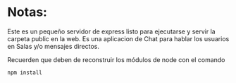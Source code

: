 # Notas:

Este es un pequeño servidor de express listo para ejecutarse y servir la carpeta public en la web.
Es una aplicacion de Chat para hablar los usuarios en Salas y/o mensajes directos.



Recuerden que deben de reconstruir los módulos de node con el comando

```
npm install
```